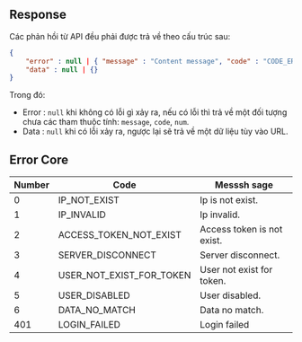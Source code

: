 ## Response

Các phản hồi từ API đều phải được trả về theo cấu trúc sau:

```json
{
    "error" : null | { "message" : "Content message", "code" : "CODE_ERROR", "num" : 999 },
    "data" : null | {}
}
```

Trong đó:
- Error : `null` khi không có lỗi gì xảy ra, nếu có lỗi thì trả về một đối tượng chưa các tham thuộc tính: `message`, `code`, `num`.
- Data : `null` khi có lỗi xảy ra, ngược lại sẽ trả về  một dữ liệu tùy vào URL.

## Error Core

| Number | Code | Messsh sage |
|--------|------|---------|
| 0 | IP_NOT_EXIST | Ip is not exist. |
| 1 | IP_INVALID | Ip invalid. |
| 2 | ACCESS_TOKEN_NOT_EXIST | Access token is not exist. |
| 3 | SERVER_DISCONNECT | Server disconnect. |
| 4 | USER_NOT_EXIST_FOR_TOKEN | User not exist for token. |
| 5 | USER_DISABLED | User disabled. |
| 6 | DATA_NO_MATCH | Data no match.  |
| 401 | LOGIN_FAILED | Login failed |
